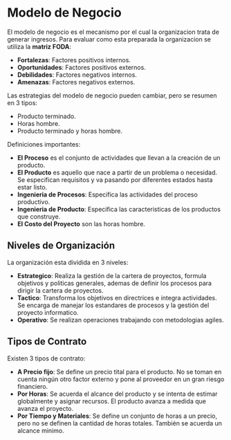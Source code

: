 # Modelo de Negocio

El modelo de negocio es el mecanismo por el cual la organizacion trata de generar ingresos. Para evaluar como esta preparada la organizacion se utiliza la **matriz FODA**:

- **Fortalezas**: Factores positivos internos.
- **Oportunidades**: Factores positivos externos.
- **Debilidades**: Factores negativos internos.
- **Amenazas**: Factores negativos externos.

Las estrategias del modelo de negocio pueden cambiar, pero se resumen en 3 tipos:

- Producto terminado.
- Horas hombre.
- Producto terminado y horas hombre.

Definiciones importantes:

- **El Proceso** es el conjunto de actividades que llevan a la creación de un producto.
- **El Producto** es aquello que nace a partir de un problema o necesidad. Se especifican requisitos y va pasando por diferentes estados hasta estar listo.
- **Ingenieria de Procesos**: Especifica las actividades del proceso productivo.
- **Ingenieria de Producto**: Especifica las caracteristicas de los productos que construye.
- **El Costo del Proyecto** son las horas hombre.

## Niveles de Organización 

La organización esta dividida en 3 niveles:

- **Estrategico**: Realiza la gestión de la cartera de proyectos, formula objetivos y politicas generales, ademas de definir los procesos para dirigir la cartera de proyectos.
- **Tactico**: Transforma los objetivos en directrices e integra actividades. Se encarga de manejar los estandares de procesos y la gestión del proyecto informatico.
- **Operativo**: Se realizan operaciones trabajando con metodologias agiles.

## Tipos de Contrato

Existen 3 tipos de contrato:

- **A Precio fijo**: Se define un precio tital para el producto. No se toman en cuenta ningún otro factor externo y pone al proveedor en un gran riesgo financiero.
- **Por Horas**: Se acuerda el alcance del producto y se intenta de estimar globalmente y asignar recursos. El producto avanza a medida que avanza el proyecto.
- **Por Tiempo y Materiales**: Se define un conjunto de horas a un precio, pero no se definen la cantidad de horas totales. También se acuerda un alcance minimo.